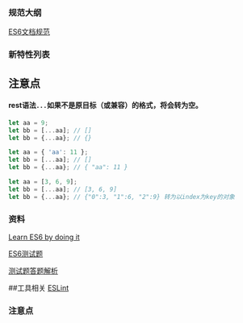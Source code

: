 ### 规范大纲

[ES6文档规范](http://www.ecma-international.org/ecma-262/6.0/index.html)

### 新特性列表


## 注意点

#### rest语法`...`如果不是原目标（或兼容）的格式，将会转为空。

```js
let aa = 9;
let bb = [...aa]; // []
let bb = {...aa}; // {}

let aa = { 'aa': 11 };
let bb = [...aa]; // []
let bb = {...aa}; // { "aa": 11 }

let aa = [3, 6, 9];
let bb = [...aa]; // [3, 6, 9]
let bb = {...aa}; // {"0":3, "1":6, "2":9} 转为以index为key的对象

```

### 资料

[Learn ES6 by doing it](http://es6katas.org/)

[ES6测试题](http://perfectionkills.com/javascript-quiz-es6/)


[测试题答题解析](https://gist.github.com/DmitrySoshnikov/3928607cb8fdba42e712)

##工具相关
[ESLint](https://github.com/eslint/eslint)

### 注意点


